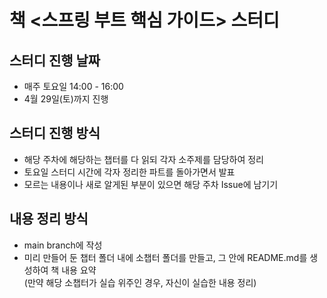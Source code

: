 # 책 <스프링 부트 핵심 가이드> 스터디

## 스터디 진행 날짜
- 매주 토요일 14:00 - 16:00
- 4월 29일(토)까지 진행

## 스터디 진행 방식
- 해당 주차에 해당하는 챕터를 다 읽되 각자 소주제를 담당하여 정리
- 토요일 스터디 시간에 각자 정리한 파트를 돌아가면서 발표
- 모르는 내용이나 새로 알게된 부분이 있으면 해당 주차 Issue에 남기기

## 내용 정리 방식
- main branch에 작성
- 미리 만들어 둔 챕터 폴더 내에 소챕터 폴더를 만들고, 그 안에 README.md를 생성하여 책 내용 요약
<br>(만약 해당 소챕터가 실습 위주인 경우, 자신이 실습한 내용 정리)
